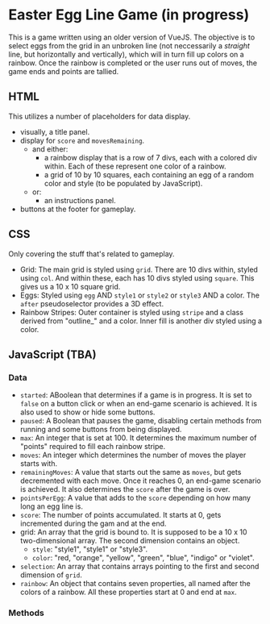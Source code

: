 # Easter Egg Line Game (in progress)

This is a game written using an older version of VueJS. The objective is to select eggs from the grid in an unbroken line (not neccessarily a *straight* line, but horizontally and vertically), which will in turn fill up colors on a rainbow. Once the rainbow is completed or the user runs out of moves, the game ends and points are tallied.

## HTML 
This utilizes a number of placeholders for data display. 
- visually, a title panel.
- display for `score` and `movesRemaining`.
   - and either:
       - a rainbow display that is a row of 7 divs, each with a colored div within. Each of these represent one color of a rainbow.
       - a grid of 10 by 10 squares, each containing an egg of a random color and style (to be populated by JavaScript).
   - or:
       - an instructions panel.
- buttons at the footer for gameplay.

## CSS
Only covering the stuff that's related to gameplay.
- Grid: The main grid is styled using `grid`. There are 10 divs within, styled using `col`. And within these, each has 10 divs styled using `square`. This gives us a 10 x 10 square grid.
- Eggs: Styled using `egg` AND `style1` or `style2` or `style3` AND a color. The `after` pseudoselector provides a 3D effect.
- Rainbow Stripes: Outer container is styled using `stripe` and a class derived from "outline_" and a color. Inner fill is another div styled using a color.

## JavaScript (TBA)
### Data
- `started`: ABoolean that determines if a game is in progress. It is set to `false` on a button click or when an end-game scenario is achieved. It is also used to show or hide some buttons.
- `paused`: A Boolean that pauses the game, disabling certain methods from running and some buttons from being displayed.
- `max`: An integer that is set at 100. It determines the maximum number of "points" required to fill each rainbow stripe.
- `moves`: An integer which determines the number of moves the player starts with.
- `remainingMoves`: A value that starts out the same as `moves`, but gets decremented with each move. Once it reaches 0, an end-game scenario is achieved. It also determines the `score` after the game is over.
- `pointsPerEgg`: A value that adds to the `score` depending on how many long an egg line is.
- `score`: The number of points accumulated. It starts at 0, gets incremented during the gam and at the end.
- grid: An array that the grid is bound to. It is supposed to be a 10 x 10 two-dimensional array. The second dimension contains an object.
   - `style`: "style1", "style1" or "style3".
   - `color`: "red, "orange", "yellow", "green", "blue", "indigo" or "violet".
- `selection`: An array that contains arrays pointing to the first and second dimension of `grid`.
- `rainbow`: An object that contains seven properties, all named after the colors of a rainbow. All these properties start at 0 and end at `max`.

### Methods
